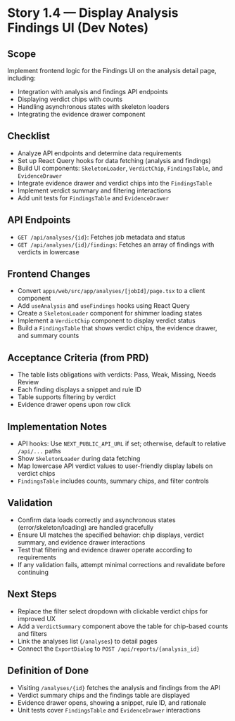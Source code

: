 # Story 1.4 — Display Analysis Findings UI (Dev Notes)

## Scope
Implement frontend logic for the Findings UI on the analysis detail page, including:
- Integration with analysis and findings API endpoints
- Displaying verdict chips with counts
- Handling asynchronous states with skeleton loaders
- Integrating the evidence drawer component

## Checklist
- Analyze API endpoints and determine data requirements
- Set up React Query hooks for data fetching (analysis and findings)
- Build UI components: `SkeletonLoader`, `VerdictChip`, `FindingsTable`, and `EvidenceDrawer`
- Integrate evidence drawer and verdict chips into the `FindingsTable`
- Implement verdict summary and filtering interactions
- Add unit tests for `FindingsTable` and `EvidenceDrawer`

## API Endpoints
- `GET /api/analyses/{id}`: Fetches job metadata and status
- `GET /api/analyses/{id}/findings`: Fetches an array of findings with verdicts in lowercase

## Frontend Changes
- Convert `apps/web/src/app/analyses/[jobId]/page.tsx` to a client component
- Add `useAnalysis` and `useFindings` hooks using React Query
- Create a `SkeletonLoader` component for shimmer loading states
- Implement a `VerdictChip` component to display verdict status
- Build a `FindingsTable` that shows verdict chips, the evidence drawer, and summary counts

## Acceptance Criteria (from PRD)
- The table lists obligations with verdicts: Pass, Weak, Missing, Needs Review
- Each finding displays a snippet and rule ID
- Table supports filtering by verdict
- Evidence drawer opens upon row click

## Implementation Notes
- API hooks: Use `NEXT_PUBLIC_API_URL` if set; otherwise, default to relative `/api/...` paths
- Show `SkeletonLoader` during data fetching
- Map lowercase API verdict values to user-friendly display labels on verdict chips
- `FindingsTable` includes counts, summary chips, and filter controls

## Validation
- Confirm data loads correctly and asynchronous states (error/skeleton/loading) are handled gracefully
- Ensure UI matches the specified behavior: chip displays, verdict summary, and evidence drawer interactions
- Test that filtering and evidence drawer operate according to requirements
- If any validation fails, attempt minimal corrections and revalidate before continuing

## Next Steps
- Replace the filter select dropdown with clickable verdict chips for improved UX
- Add a `VerdictSummary` component above the table for chip-based counts and filters
- Link the analyses list (`/analyses`) to detail pages
- Connect the `ExportDialog` to `POST /api/reports/{analysis_id}`

## Definition of Done
- Visiting `/analyses/{id}` fetches the analysis and findings from the API
- Verdict summary chips and the findings table are displayed
- Evidence drawer opens, showing a snippet, rule ID, and rationale
- Unit tests cover `FindingsTable` and `EvidenceDrawer` interactions

